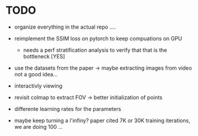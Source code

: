 # TODO

- organize everything in the actual repo ....

- reimplement the SSIM loss on pytorch to keep compuations on GPU
    - needs a perf stratification analysis to verify that that is the bottleneck [YES]

- use the datasets from the paper  ->  maybe extracting images from video not a good idea...

- interactivly viewing

- revisit colmap to extract FOV -> better initialization of points

- differente learning rates for the parameters

- maybe keep turning a l'infiny? paper cited 7K or 30K training iterations, we are doing 100 ...


